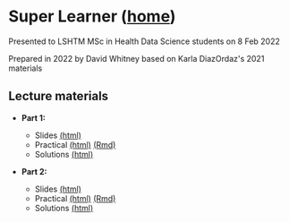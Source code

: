 
# Super Learner ([home](https://dewhitney.github.io/MachineLearning-Lecture-SuperLearner/))

Presented to LSHTM MSc in Health Data Science students on 8 Feb 2022

Prepared in 2022 by David Whitney based on Karla DiazOrdaz's 2021 materials

## Lecture materials

- **Part 1:** 

    - Slides [(html)](https://dewhitney.github.io/MachineLearning-Lecture-SuperLearner/superlearner-slides-part1.html)
    - Practical [(html)](https://dewhitney.github.io/MachineLearning-Lecture-SuperLearner/superlearner-practical-part1.html) [(Rmd)](https://dewhitney.github.io/MachineLearning-Lecture-SuperLearner/superlearner-practical-part1.Rmd)
    - Solutions [(html)](https://dewhitney.github.io/MachineLearning-Lecture-SuperLearner/superlearner-solutions-part1.html)

- **Part 2:** 

    - Slides [(html)](https://dewhitney.github.io/MachineLearning-Lecture-SuperLearner/superlearner-slides-part2.html)
    - Practical [(html)](https://dewhitney.github.io/MachineLearning-Lecture-SuperLearner/superlearner-practical-part2.html) [(Rmd)](https://dewhitney.github.io/MachineLearning-Lecture-SuperLearner/superlearner-practical-part2.Rmd)
    - Solutions [(html)](https://dewhitney.github.io/MachineLearning-Lecture-SuperLearner/superlearner-solutions-part2.html)
